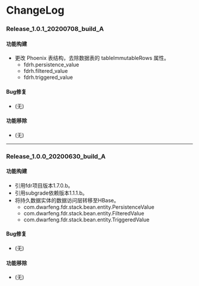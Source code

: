 # ChangeLog

### Release_1.0.1_20200708_build_A

#### 功能构建

- 更改 Phoenix 表结构，去除数据表的 tableImmutableRows 属性。
  - fdrh.persistence_value
  - fdrh.filtered_value
  - fdrh.triggered_value

#### Bug修复

- (无)

#### 功能移除

- (无)

---

### Release_1.0.0_20200630_build_A

#### 功能构建

- 引用fdr项目版本1.7.0.b。
- 引用subgrade依赖版本1.1.1.b。
- 将持久数据实体的数据访问层转移至HBase。
  - com.dwarfeng.fdr.stack.bean.entity.PersistenceValue
  - com.dwarfeng.fdr.stack.bean.entity.FilteredValue
  - com.dwarfeng.fdr.stack.bean.entity.TriggeredValue

#### Bug修复

- (无)

#### 功能移除

- (无)
